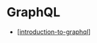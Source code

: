 # GraphQL

- [[introduction-to-graphql]]

[//begin]: # "Autogenerated link references for markdown compatibility"
[introduction-to-graphql]: introduction-to-graphql "graphql"
[//end]: # "Autogenerated link references"
